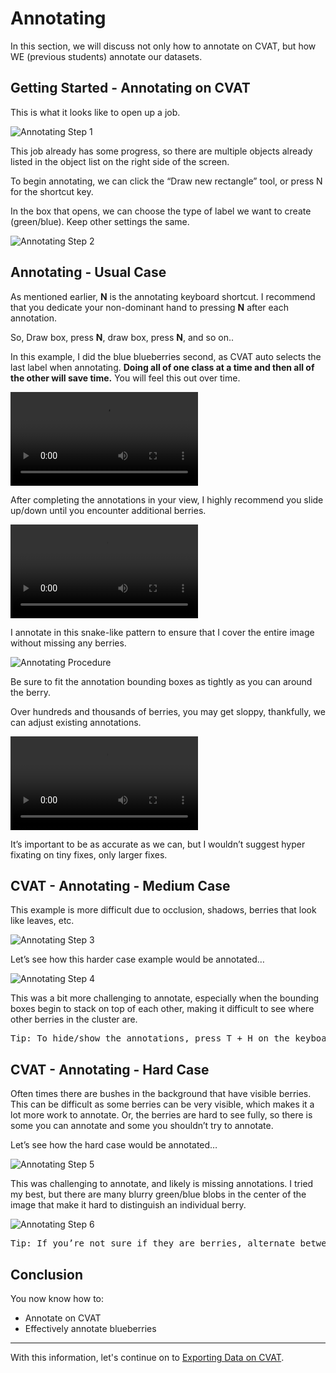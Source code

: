 # Annotating

In this section, we will discuss not only how to annotate on CVAT, but how WE (previous students) annotate our datasets.


## Getting Started - Annotating on CVAT

This is what it looks like to open up a job.

![Annotating Step 1](../../images/cvat/annotating/cvat-annotating1.png)

This job already has some progress, so there are multiple objects already listed in the object list on the right side of the screen.

To begin annotating, we can click the “Draw new rectangle” tool, or press N for the shortcut key.

In the box that opens, we can choose the type of label we want to create (green/blue). Keep other settings the same.

![Annotating Step 2](../../images/cvat/annotating/cvat-annotating2.png)


## Annotating - Usual Case


As mentioned earlier, <b>N</b> is the annotating keyboard shortcut. I recommend that you dedicate your non-dominant hand to pressing <b>N</b> after each annotation.

So, Draw box, press <b>N</b>, draw box, press <b>N</b>, and so on..

In this example, I did the blue blueberries second, as CVAT auto selects the last label when annotating. <b>Doing all of one class at a time and then all of the other will save time.</b> You will feel this out over time.

<video width="" height="" 
       src="../_static/videos/Blue_Annotating.mp4"  
       controls>
</video>

After completing the annotations in your view, I highly recommend you slide up/down until you encounter additional berries.

<video width="" height="" 
       src="../_static/videos/Sliding_up.mp4"  
       controls>
</video>

I annotate in this snake-like pattern to ensure that I cover the entire image without missing any berries.

![Annotating Procedure](../../images/cvat/annotating/Annotation-Procedure.png)

Be sure to fit the annotation bounding boxes as tightly as you can around the berry.

Over hundreds and thousands of berries, you may get sloppy, thankfully, we can adjust existing annotations.

<video width="" height="" 
       src="../_static/videos/Fixing_Annotations.mp4"  
       controls>
</video>

It’s important to be as accurate as we can, but I wouldn’t suggest hyper fixating on tiny fixes, only larger fixes.


## CVAT - Annotating - Medium Case

This example is more difficult due to occlusion, shadows, berries that look like leaves, etc.

![Annotating Step 3](../../images/cvat/annotating/cvat-annotating3.png)

Let’s see how this harder case example would be annotated…

![Annotating Step 4](../../images/cvat/annotating/cvat-annotating4.png)

This was a bit more challenging to annotate, especially when the bounding boxes begin to stack on top of each other, making it difficult to see where other berries in the cluster are.

<pre>
Tip: To hide/show the annotations, press T + H on the keyboard.
</pre>

## CVAT - Annotating - Hard Case

Often times there are bushes in the background that have visible berries. This can be difficult as some berries can be very visible, which makes it a lot more work to annotate. Or, the berries are hard to see fully, so there is some you can annotate and some you shouldn’t try to annotate.

Let’s see how the hard case would be annotated…

![Annotating Step 5](../../images/cvat/annotating/cvat-annotating5.png)

This was challenging to annotate, and likely is missing annotations. I tried my best, but there are many blurry green/blue blobs in the center of the image that make it hard to distinguish an individual berry.

![Annotating Step 6](../../images/cvat/annotating/cvat-annotating6.png)


<pre>
Tip: If you’re not sure if they are berries, alternate between zooming in & out (with your mouse wheel) to change your perspective.
</pre>

## Conclusion


You now know how to:
<ul>
<li>Annotate on CVAT
<li>Effectively annotate blueberries
</ul>

---

With this information, let's continue on to [Exporting Data on CVAT](../cvat/exporting.md).
